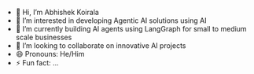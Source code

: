 - 👋 Hi, I’m Abhishek Koirala
- 👀 I’m interested in developing Agentic AI solutions using AI
- 🌱 I’m currently building AI agents using LangGraph for small to medium scale businesses
- 💞️ I’m looking to collaborate on innovative AI projects
- 😄 Pronouns: He/Him
- ⚡ Fun fact: ...

<!---
developerabhi14/developerabhi14 is a ✨ special ✨ repository because its `README.md` (this file) appears on your GitHub profile.
You can click the Preview link to take a look at your changes.
--->

